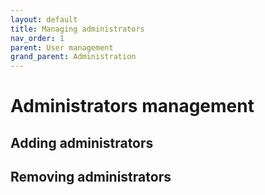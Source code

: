 ```yaml
---
layout: default
title: Managing administrators
nav_order: 1
parent: User management
grand_parent: Administration
---
```


# Administrators management

## Adding administrators

## Removing administrators
